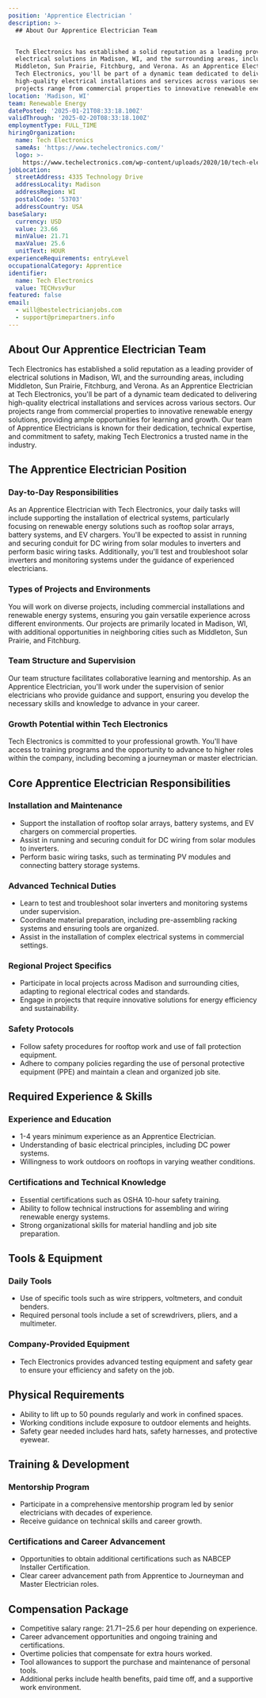 ```yaml
---
position: 'Apprentice Electrician '
description: >-
  ## About Our Apprentice Electrician Team


  Tech Electronics has established a solid reputation as a leading provider of
  electrical solutions in Madison, WI, and the surrounding areas, including
  Middleton, Sun Prairie, Fitchburg, and Verona. As an Apprentice Electrician at
  Tech Electronics, you'll be part of a dynamic team dedicated to delivering
  high-quality electrical installations and services across various sectors. Our
  projects range from commercial properties to innovative renewable energy s...
location: 'Madison, WI'
team: Renewable Energy
datePosted: '2025-01-21T08:33:18.100Z'
validThrough: '2025-02-20T08:33:18.100Z'
employmentType: FULL_TIME
hiringOrganization:
  name: Tech Electronics
  sameAs: 'https://www.techelectronics.com/'
  logo: >-
    https://www.techelectronics.com/wp-content/uploads/2020/10/tech-electronics-logo.png
jobLocation:
  streetAddress: 4335 Technology Drive
  addressLocality: Madison
  addressRegion: WI
  postalCode: '53703'
  addressCountry: USA
baseSalary:
  currency: USD
  value: 23.66
  minValue: 21.71
  maxValue: 25.6
  unitText: HOUR
experienceRequirements: entryLevel
occupationalCategory: Apprentice
identifier:
  name: Tech Electronics
  value: TECHvsv9ur
featured: false
email:
  - will@bestelectricianjobs.com
  - support@primepartners.info
---
```




## About Our Apprentice Electrician Team

Tech Electronics has established a solid reputation as a leading provider of electrical solutions in Madison, WI, and the surrounding areas, including Middleton, Sun Prairie, Fitchburg, and Verona. As an Apprentice Electrician at Tech Electronics, you'll be part of a dynamic team dedicated to delivering high-quality electrical installations and services across various sectors. Our projects range from commercial properties to innovative renewable energy solutions, providing ample opportunities for learning and growth. Our team of Apprentice Electricians is known for their dedication, technical expertise, and commitment to safety, making Tech Electronics a trusted name in the industry.

## The Apprentice Electrician Position

### Day-to-Day Responsibilities

As an Apprentice Electrician with Tech Electronics, your daily tasks will include supporting the installation of electrical systems, particularly focusing on renewable energy solutions such as rooftop solar arrays, battery systems, and EV chargers. You'll be expected to assist in running and securing conduit for DC wiring from solar modules to inverters and perform basic wiring tasks. Additionally, you'll test and troubleshoot solar inverters and monitoring systems under the guidance of experienced electricians.

### Types of Projects and Environments

You will work on diverse projects, including commercial installations and renewable energy systems, ensuring you gain versatile experience across different environments. Our projects are primarily located in Madison, WI, with additional opportunities in neighboring cities such as Middleton, Sun Prairie, and Fitchburg.

### Team Structure and Supervision

Our team structure facilitates collaborative learning and mentorship. As an Apprentice Electrician, you'll work under the supervision of senior electricians who provide guidance and support, ensuring you develop the necessary skills and knowledge to advance in your career.

### Growth Potential within Tech Electronics

Tech Electronics is committed to your professional growth. You'll have access to training programs and the opportunity to advance to higher roles within the company, including becoming a journeyman or master electrician.

## Core Apprentice Electrician Responsibilities

### Installation and Maintenance

- Support the installation of rooftop solar arrays, battery systems, and EV chargers on commercial properties.
- Assist in running and securing conduit for DC wiring from solar modules to inverters.
- Perform basic wiring tasks, such as terminating PV modules and connecting battery storage systems.

### Advanced Technical Duties

- Learn to test and troubleshoot solar inverters and monitoring systems under supervision.
- Coordinate material preparation, including pre-assembling racking systems and ensuring tools are organized.
- Assist in the installation of complex electrical systems in commercial settings.

### Regional Project Specifics

- Participate in local projects across Madison and surrounding cities, adapting to regional electrical codes and standards.
- Engage in projects that require innovative solutions for energy efficiency and sustainability.

### Safety Protocols

- Follow safety procedures for rooftop work and use of fall protection equipment.
- Adhere to company policies regarding the use of personal protective equipment (PPE) and maintain a clean and organized job site.

## Required Experience & Skills

### Experience and Education

- 1-4 years minimum experience as an Apprentice Electrician.
- Understanding of basic electrical principles, including DC power systems.
- Willingness to work outdoors on rooftops in varying weather conditions.

### Certifications and Technical Knowledge

- Essential certifications such as OSHA 10-hour safety training.
- Ability to follow technical instructions for assembling and wiring renewable energy systems.
- Strong organizational skills for material handling and job site preparation.

## Tools & Equipment

### Daily Tools

- Use of specific tools such as wire strippers, voltmeters, and conduit benders.
- Required personal tools include a set of screwdrivers, pliers, and a multimeter.

### Company-Provided Equipment

- Tech Electronics provides advanced testing equipment and safety gear to ensure your efficiency and safety on the job.

## Physical Requirements

- Ability to lift up to 50 pounds regularly and work in confined spaces.
- Working conditions include exposure to outdoor elements and heights.
- Safety gear needed includes hard hats, safety harnesses, and protective eyewear.

## Training & Development

### Mentorship Program

- Participate in a comprehensive mentorship program led by senior electricians with decades of experience.
- Receive guidance on technical skills and career growth.

### Certifications and Career Advancement

- Opportunities to obtain additional certifications such as NABCEP Installer Certification.
- Clear career advancement path from Apprentice to Journeyman and Master Electrician roles.

## Compensation Package

- Competitive salary range: $21.71-$25.6 per hour depending on experience.
- Career advancement opportunities and ongoing training and certifications.
- Overtime policies that compensate for extra hours worked.
- Tool allowances to support the purchase and maintenance of personal tools.
- Additional perks include health benefits, paid time off, and a supportive work environment.